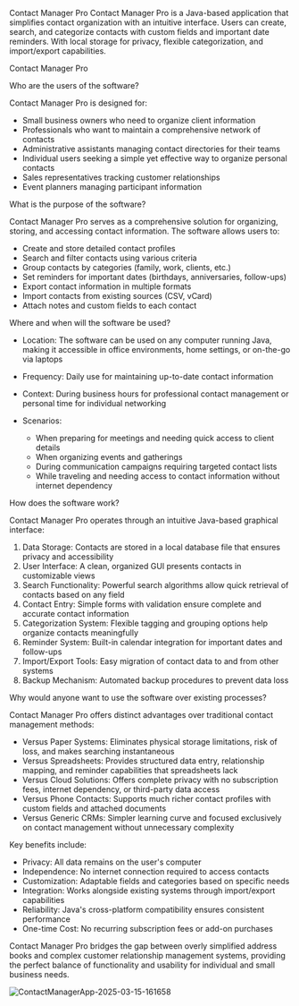  Contact Manager Pro
Contact Manager Pro is a Java-based application that simplifies contact organization with an intuitive interface. Users can create, search, and categorize contacts with custom fields and important date reminders. With local storage for privacy, flexible categorization, and import/export capabilities.

Contact Manager Pro

 Who are the users of the software?
 
Contact Manager Pro is designed for:
- Small business owners who need to organize client information
- Professionals who want to maintain a comprehensive network of contacts
- Administrative assistants managing contact directories for their teams
- Individual users seeking a simple yet effective way to organize personal contacts
- Sales representatives tracking customer relationships
- Event planners managing participant information

What is the purpose of the software?

Contact Manager Pro serves as a comprehensive solution for organizing, storing, and accessing contact information. The software allows users to:
- Create and store detailed contact profiles
- Search and filter contacts using various criteria
- Group contacts by categories (family, work, clients, etc.)
- Set reminders for important dates (birthdays, anniversaries, follow-ups)
- Export contact information in multiple formats
- Import contacts from existing sources (CSV, vCard)
- Attach notes and custom fields to each contact

Where and when will the software be used?

- Location: The software can be used on any computer running Java, making it accessible in office environments, home settings, or on-the-go via laptops
- Frequency: Daily use for maintaining up-to-date contact information
- Context: During business hours for professional contact management or personal time for individual networking

- Scenarios:
  - When preparing for meetings and needing quick access to client details
  - When organizing events and gatherings
  - During communication campaigns requiring targeted contact lists
  - While traveling and needing access to contact information without internet dependency

How does the software work?

Contact Manager Pro operates through an intuitive Java-based graphical interface:

1. Data Storage: Contacts are stored in a local database file that ensures privacy and accessibility
2. User Interface: A clean, organized GUI presents contacts in customizable views
3. Search Functionality: Powerful search algorithms allow quick retrieval of contacts based on any field
4. Contact Entry: Simple forms with validation ensure complete and accurate contact information
5. Categorization System: Flexible tagging and grouping options help organize contacts meaningfully
6. Reminder System: Built-in calendar integration for important dates and follow-ups
7. Import/Export Tools: Easy migration of contact data to and from other systems
8. Backup Mechanism: Automated backup procedures to prevent data loss

Why would anyone want to use the software over existing processes?

Contact Manager Pro offers distinct advantages over traditional contact management methods:

- Versus Paper Systems: Eliminates physical storage limitations, risk of loss, and makes searching instantaneous
- Versus Spreadsheets: Provides structured data entry, relationship mapping, and reminder capabilities that spreadsheets lack
- Versus Cloud Solutions: Offers complete privacy with no subscription fees, internet dependency, or third-party data access
- Versus Phone Contacts: Supports much richer contact profiles with custom fields and attached documents
- Versus Generic CRMs: Simpler learning curve and focused exclusively on contact management without unnecessary complexity

Key benefits include:

- Privacy: All data remains on the user's computer
- Independence: No internet connection required to access contacts
- Customization: Adaptable fields and categories based on specific needs
- Integration: Works alongside existing systems through import/export capabilities
- Reliability: Java's cross-platform compatibility ensures consistent performance
- One-time Cost: No recurring subscription fees or add-on purchases

Contact Manager Pro bridges the gap between overly simplified address books and complex customer relationship management systems, providing the perfect balance of functionality and usability for individual and small business needs.

![ContactManagerApp-2025-03-15-161658](https://github.com/user-attachments/assets/5fb764ee-8da5-4483-be5c-99a7cd9a11e8)


